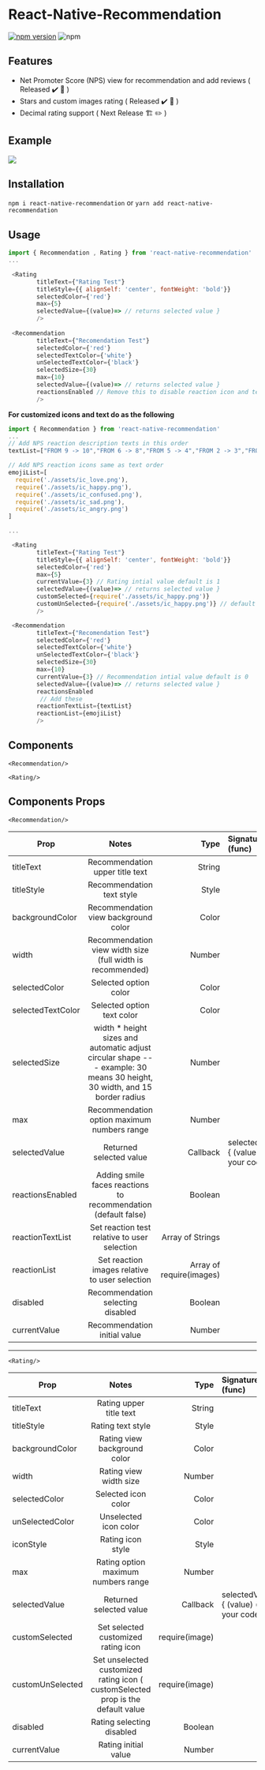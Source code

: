 # React-Native-Recommendation
[![npm version](https://badge.fury.io/js/react-native-recommendation.svg)](https://badge.fury.io/js/react-native-recommendation)
![npm](https://img.shields.io/npm/dt/react-native-recommendation)

Features
--------

- Net Promoter Score (NPS) view for recommendation and add reviews ( Released :heavy_check_mark: :rocket: )
- Stars and custom images rating ( Released :heavy_check_mark: :rocket: )
- Decimal rating support ( Next Release :building_construction: :pencil2: )

Example
--
![](https://media.giphy.com/media/hR0H9YRIb2qVUSXj36/giphy.gif)

Installation
-
`npm i react-native-recommendation`
or
`yarn add react-native-recommendation`

Usage
-
```javascript
import { Recommendation , Rating } from 'react-native-recommendation'
...

 <Rating 
        titleText={"Rating Test"}
        titleStyle={{ alignSelf: 'center', fontWeight: 'bold'}}
        selectedColor={'red'}
        max={5}
        selectedValue={(value)=> // returns selected value } 
        />
        
 <Recommendation 
        titleText={"Recomendation Test"}
        selectedColor={'red'}
        selectedTextColor={'white'}
        unSelectedTextColor={'black'}
        selectedSize={30}
        max={10}
        selectedValue={(value)=> // returns selected value }
        reactionsEnabled // Remove this to disable reaction icon and text
        />
```

**For customized icons and text do as the following**

```javascript
import { Recommendation } from 'react-native-recommendation'
...
// Add NPS reaction description texts in this order
textList=["FROM 9 -> 10","FROM 6 -> 8","FROM 5 -> 4","FROM 2 -> 3","FROM 0 -> 1"]

// Add NPS reaction icons same as text order
emojiList=[
  require('./assets/ic_love.png'),
  require('./assets/ic_happy.png'),
  require('./assets/ic_confused.png'),
  require('./assets/ic_sad.png'),
  require('./assets/ic_angry.png')
]

...

 <Rating 
        titleText={"Rating Test"}
        titleStyle={{ alignSelf: 'center', fontWeight: 'bold'}}
        selectedColor={'red'}
        max={5}
        currentValue={3} // Rating intial value default is 1
        selectedValue={(value)=> // returns selected value } 
        customSelected={require('./assets/ic_happy.png')}
        customUnSelected={require('./assets/ic_happy.png')} // default value as customSelected prop
        />

 <Recommendation 
        titleText={"Recomendation Test"}
        selectedColor={'red'}
        selectedTextColor={'white'}
        unSelectedTextColor={'black'}
        selectedSize={30}
        max={10}
        currentValue={3} // Recommendation intial value default is 0
        selectedValue={(value)=> // returns selected value }
        reactionsEnabled
         // Add these
        reactionTextList={textList}
        reactionList={emojiList}
        />
```

Components
--
`<Recommendation/>`

`<Rating/>`



Components Props 
-
`<Recommendation/>` 

| Prop        | Notes           | Type  | Signature (func) |
| ------------- |:-------------:| -----:|:-|
| titleText      | Recommendation upper title text| String||
| titleStyle      | Recommendation text style |   Style ||
| backgroundColor  | Recommendation view background color      |    Color ||
| width | Recommendation view width size (full width is recommended)      |    Number ||
| selectedColor | Selected option color      |    Color ||
| selectedTextColor | Selected option text color      |    Color ||
| selectedSize | width * height sizes and automatic adjust circular shape --- example: 30 means 30 height, 30 width, and 15 border radius     |    Number ||
| max | Recommendation option maximum numbers range      |    Number ||
| selectedValue | Returned selected value      |    Callback |selectedValue={ (value) => // your code }| 
| reactionsEnabled | Adding smile faces reactions to recommendation  (default false)   |    Boolean || 
| reactionTextList | Set reaction test relative to user selection       |    Array of Strings || 
| reactionList | Set reaction images relative to user selection      |    Array of require(images) || 
| disabled | Recommendation selecting disabled   |    Boolean || 
| currentValue | Recommendation initial value     |    Number || 


---

`<Rating/>` 

| Prop        | Notes           | Type  | Signature (func) |
| ------------- |:-------------:| -----:|:-|
| titleText      | Rating upper title text| String||
| titleStyle      | Rating text style |   Style ||
| backgroundColor  | Rating view background color      |    Color ||
| width | Rating view width size     |    Number ||
| selectedColor | Selected icon color      |    Color ||
| unSelectedColor | Unselected icon color      |    Color ||
| iconStyle | Rating icon style   |    Style ||
| max | Rating option maximum numbers range      |    Number ||
| selectedValue | Returned selected value      |    Callback |selectedValue={ (value) => // your code }| 
| customSelected | Set selected customized rating icon      |    require(image)  || 
| customUnSelected | Set unselected customized rating icon ( customSelected prop is the default value     |   require(image) ||
| disabled | Rating selecting disabled   |    Boolean || 
| currentValue | Rating initial value     |    Number ||  





